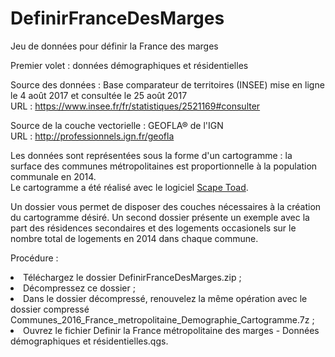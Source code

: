 # DefinirFranceDesMarges

Jeu de données pour définir la France des marges<br>

Premier volet : données démographiques et résidentielles<br>

Source des données : Base comparateur de territoires (INSEE) mise en ligne le 4 août 2017 et consultée le 25 août 2017<br>
URL : https://www.insee.fr/fr/statistiques/2521169#consulter<br>

Source de la couche vectorielle : GEOFLA® de l'IGN<br>
URL : http://professionnels.ign.fr/geofla<br>

Les données sont représentées sous la forme d'un cartogramme : la surface des communes métropolitaines est proportionnelle à la population communale en 2014.<br>
Le cartogramme a été réalisé avec le logiciel <a href="http://scapetoad.choros.ch/">Scape Toad</a>.<br>

Un dossier vous permet de disposer des couches nécessaires à la création du cartogramme désiré. Un second dossier présente un exemple avec la part des résidences secondaires et des logements occasionels sur le nombre total de logements en 2014 dans chaque commune.<br>

Procédure :<br>
<li>Téléchargez le dossier DefinirFranceDesMarges.zip ;
<li>Décompressez ce dossier ;
<li>Dans le dossier décompressé, renouvelez la même opération avec le dossier compressé Communes_2016_France_metropolitaine_Demographie_Cartogramme.7z ;
<li>Ouvrez le fichier Definir la France métropolitaine des marges - Données démographiques et résidentielles.qgs.
